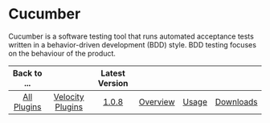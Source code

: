 
Cucumber
========


Cucumber is a software testing tool that runs automated acceptance tests written in a behavior-driven development (BDD) 
style. BDD testing focuses on the behaviour of the product.


|Back to ...||Latest Version||||
| :---: | :---: | :---: | :---: | :---: | :---: |
|[All Plugins](../../index.md)|[Velocity Plugins](../README.md)|[1.0.8]()|[Overview](overview.md)|[Usage](usage.md)|[Downloads](downloads.md)|
